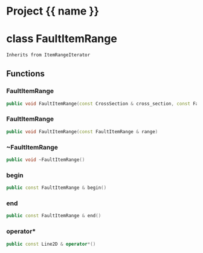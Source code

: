 <script setup>
import {useRoute} from 'vitepress'
const {path} = useRoute()
const tokens = path.split('/')
const words = tokens[2].split('-');
for (let i = 0; i < words.length; i++) {
    words[i] = words[i].charAt(0).toUpperCase() + words[i].slice(1);
    words[i] = words[i].replace('geode', 'Geode')
}
const name = words.join('-');
</script>
# Project {{ name }}

# class FaultItemRange


```cpp
Inherits from ItemRangeIterator
```



## Functions

### FaultItemRange

```cpp
public void FaultItemRange(const CrossSection & cross_section, const Fault2D & fault)
```


### FaultItemRange

```cpp
public void FaultItemRange(const FaultItemRange & range)
```


### ~FaultItemRange

```cpp
public void ~FaultItemRange()
```


### begin

```cpp
public const FaultItemRange & begin()
```


### end

```cpp
public const FaultItemRange & end()
```


### operator*

```cpp
public const Line2D & operator*()
```




